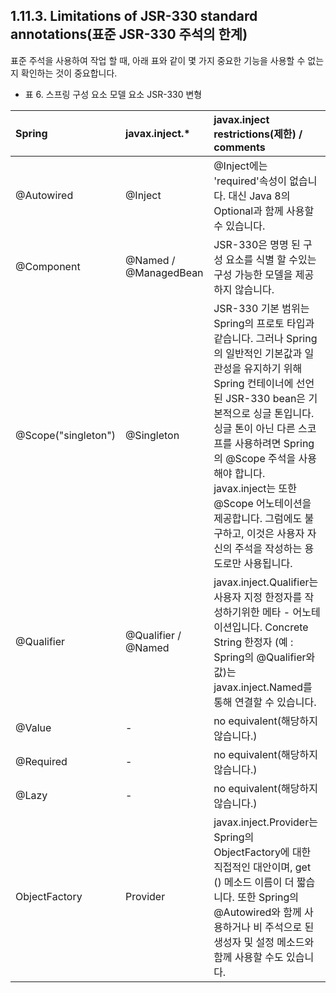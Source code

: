 ## 1.11.3. Limitations of JSR-330 standard annotations(표준 JSR-330 주석의 한계)

표준 주석을 사용하여 작업 할 때, 아래 표와 같이 몇 가지 중요한 기능을 사용할 수 없는지 확인하는 것이 중요합니다.  

 - 표 6. 스프링 구성 요소 모델 요소 JSR-330 변형  

| Spring  | javax.inject.*	 | javax.inject restrictions(제한) / comments |
| :-------- | :-------- | :-------- |
| @Autowired | @Inject | @Inject에는 'required'속성이 없습니다.  대신 Java 8의 Optional과 함께 사용할 수 있습니다.      |
| @Component | @Named / @ManagedBean | JSR-330은 명명 된 구성 요소를 식별 할 수있는 구성 가능한 모델을 제공하지 않습니다. |
| @Scope("singleton") | @Singleton | JSR-330 기본 범위는 Spring의 프로토 타입과 같습니다.  그러나 Spring의 일반적인 기본값과 일관성을 유지하기 위해 Spring 컨테이너에 선언 된 JSR-330 bean은 기본적으로 싱글 톤입니다. 싱글 톤이 아닌 다른 스코프를 사용하려면 Spring의 @Scope 주석을 사용해야 합니다.  javax.inject는 또한 @Scope 어노테이션을 제공합니다.  그럼에도 불구하고, 이것은 사용자 자신의 주석을 작성하는 용도로만 사용됩니다. |
| @Qualifier | @Qualifier / @Named | javax.inject.Qualifier는 사용자 지정 한정자를 작성하기위한 메타 - 어노테이션입니다. Concrete String 한정자 (예 : Spring의 @Qualifier와 값)는 javax.inject.Named를 통해 연결할 수 있습니다. |
| @Value | - | no equivalent(해당하지 않습니다.) |
| @Required | - | no equivalent(해당하지 않습니다.) |
| @Lazy | - | no equivalent(해당하지 않습니다.) |
| ObjectFactory | Provider | javax.inject.Provider는 Spring의 ObjectFactory에 대한 직접적인 대안이며, get () 메소드 이름이 더 짧습니다. 또한 Spring의 @Autowired와 함께 사용하거나 비 주석으로 된 생성자 및 설정 메소드와 함께 사용할 수도 있습니다. |

